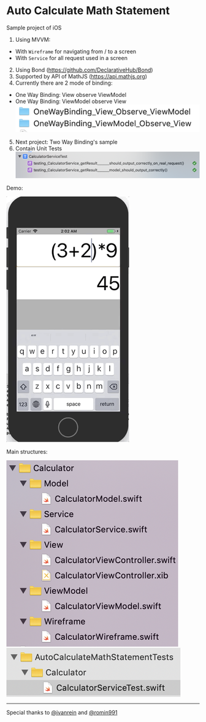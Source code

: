 # Auto Calculate Math Statement

Sample project of iOS
1. Using MVVM:
- With `Wireframe` for navigating from / to a screen
- With `Service` for all request used in a screen
2. Using Bond (https://github.com/DeclarativeHub/Bond)
3. Supported by API of MathJS (https://api.mathjs.org)
4. Currently there are 2 mode of binding:
- One Way Binding: View observe ViewModel
- One Way Binding: ViewModel observe View
![](mode_binding.png)
5. Next project: Two Way Binding's sample
6. Contain Unit Tests
![](UnitTestSchemes.png)

Demo:

![](demo.gif)

Main structures:

![](structures.png)
![](UnitTestStructureFiles.png)

---
Special thanks to [@ivanrein](https://github.com/ivanrein) and [@romin991](https://github.com/romin991)
